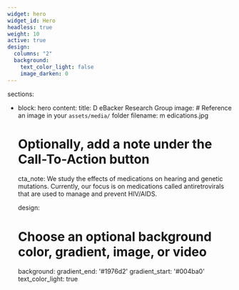```yaml
---
widget: hero
widget_id: Hero
headless: true
weight: 10
active: true
design:
  columns: "2"
  background:
    text_color_light: false
    image_darken: 0
---
```


sections:
  - block: hero
    content:
      title: DeBacker Research Group
      image:
        # Reference an image in your `assets/media/` folder
        filename: medications.jpg
      # Optionally, add a note under the Call-To-Action button
      cta_note: We study the effects of medications on hearing and genetic mutations. Currently, our focus is on medications called antiretrovirals that are used to manage and prevent HIV/AIDS.
             
    design:
      # Choose an optional background color, gradient, image, or video
      background:
        gradient_end: '#1976d2'
        gradient_start: '#004ba0'
        text_color_light: true
